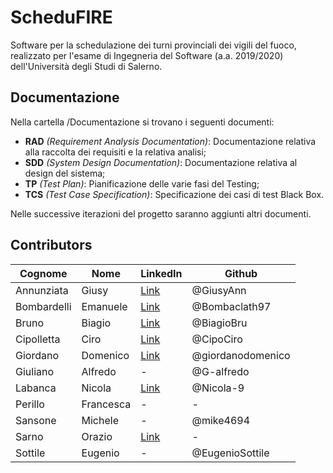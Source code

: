 # ScheduFIRE
Software per la schedulazione dei turni provinciali dei vigili del fuoco, realizzato per l'esame di Ingegneria del Software (a.a. 2019/2020) dell'Università degli Studi di Salerno.
## Documentazione
Nella cartella /Documentazione si trovano i seguenti documenti:
* **RAD** _(Requirement Analysis Documentation)_: Documentazione relativa alla raccolta dei requisiti e la relativa analisi;
* **SDD** _(System Design Documentation)_: Documentazione relativa al design del sistema;
* **TP** _(Test Plan)_: Pianificazione delle varie fasi del Testing;
* **TCS** _(Test Case Specification)_: Specificazione dei casi di test Black Box.  


Nelle successive iterazioni del progetto saranno aggiunti altri documenti.
## Contributors
| Cognome | Nome | LinkedIn | Github |
| ------- | ---- | -------- | ------ |
| Annunziata | Giusy | [Link](http://linkedin.com/in/giusy-annunziata-2b9947195) | @GiusyAnn |
| Bombardelli | Emanuele | [Link](https://www.linkedin.com/in/emanuele-bombardelli-b41853174/) | @Bombaclath97 |
| Bruno | Biagio | [Link](linkedin.com/in/biagio-bruno-843546199) | @BiagioBru |
| Cipolletta | Ciro | [Link](https://www.linkedin.com/in/ciro-cipolletta-b30674189) | @CipoCiro |
| Giordano | Domenico | [Link](https://www.linkedin.com/in/domenico-giordano-6a758718b/) | @giordanodomenico |
| Giuliano | Alfredo | - | @G-alfredo |
| Labanca | Nicola | [Link](https://www.linkedin.com/in/nicola-labanca/) | @Nicola-9 |
| Perillo | Francesca | - | - |
| Sansone | Michele | - | @mike4694 |
| Sarno | Orazio | [Link](https://www.linkedin.com/in/oraziosarno/) | - |
| Sottile | Eugenio | - | @EugenioSottile |

